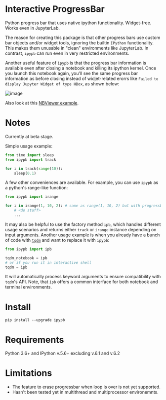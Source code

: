 # Interactive ProgressBar
Python progress bar that uses native ipython functionality. Widget-free. Works even in JupyterLab.

The reason for creating this package is that other progress bars use custom bar objects and/or widget tools, ignoring the builtin `IPython` functionality. This makes them unusable in "clean" environments like JupyterLab. In contrast, `ipypb` can run even in very restricted environments.

Another useful feature of `ipypb` is that the progress bar information is available even after closing a notebook and killing its ipython kernel. Once you launch this notebook again, you'll see the same progress bar information as before closing instead of widjet-related erorrs like `Failed to display Jupyter Widget of type HBox`, as shown below:

![image](https://user-images.githubusercontent.com/5283394/52340853-f1c4ba80-2a21-11e9-93a5-ce29fab41991.png)

Also look at this [NBViewer example](https://nbviewer.jupyter.org/github/evfro/ipypb/blob/master/examples/Usage%20examples.ipynb).

# Notes
Currently at beta stage.

Simple usage example:
```python
from time import sleep
from ipypb import track

for i in track(range(10)):
    sleep(0.1)
```
A few other conveniences are available. For example, you can use `ipypb` as a python's range-like function:
```python
from ipypb import irange

for i in irange(1, 10, 2): # same as range(1, 10, 2) but with progressbar
    # <do stuff>
    ...
```
It may also be helpful to use the factory method `ipb`, which handles different usage scenarios and returns either `track` or `irange` instance depending on input arguments. Another usage example is when you already have a bunch of code with [`tqdm`](https://github.com/tqdm/tqdm) and want to 
replace it with `ipypb`:
```python
from ipypb import ipb

tqdm_notebook = ipb
# or if you run it in interactive shell
tqdm = ipb
```
It will automatically process keyword arguments to ensure compatibility with `tqdm`'s API. Note, that `ipb` offers a common interface for both notebook and terminal environments.

# Install
`pip install --upgrade ipypb`

# Requirements
Python 3.6+ and IPython v.5.6+ excluding v.6.1 and v.6.2

# Limitations
- The feature to erase progressbar when loop is over is not yet supported.
- Hasn't been tested yet in multithread and multiprocessor environemnts.
